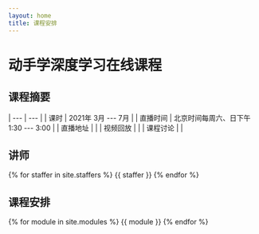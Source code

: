 ```yaml
---
layout: home
title: 课程安排
---
```


# 动手学深度学习在线课程

## 课程摘要

| --- | --- |
| 课时  | 2021年 3月 --- 7月 |
| 直播时间 | 北京时间每周六、日下午 1:30 --- 3:00 |
| 直播地址 | [<span style="font-size:160%" class="iconfont icon-Streaming"></span>](https://app6ca5octe2206.h5.xiaoeknow.com/v1/course/alive/l_601cc496e4b05a9e88714463) |
| 视频回放 | [<span style="font-size:140%" class="iconfont icon-bilibili-fill"></span>](https://space.bilibili.com/1567748478) [<span style="font-size:140%" class="iconfont icon-youtube"></span>](https://www.youtube.com/playlist?list=PLFXJ6jwg0qW-IGzUIasshuMDMkoWzAAbH) |
| 课程讨论 | [<span class="iconfont icon-discourse"></span>](https://discuss.d2l.ai/c/chinese-version/16) |

## 讲师


{% for staffer in site.staffers %}
{{ staffer }}
{% endfor %}


<div style="clear: both;"></div>


<!-- {% if site.announcements %}
{{ site.announcements.last }}
[所有公告](announcements.html){: .btn .fs-3 }
{% endif %}
 -->


## 课程安排


{% for module in site.modules %}
{{ module }}
{% endfor %}
